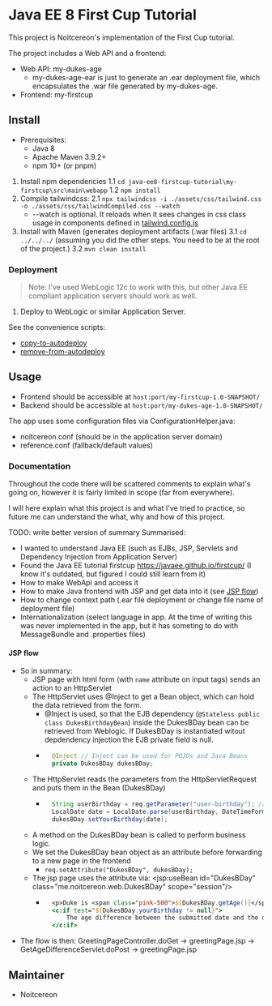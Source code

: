 # Java EE 8 First Cup Tutorial

This project is Noitcereon's implementation of the First Cup tutorial.

The project includes a Web API and a frontend:

* Web API: my-dukes-age
    - my-dukes-age-ear is just to generate an .ear deployment file, which encapsulates the .war file generated by my-dukes-age.
* Frontend: my-firstcup


## Install
- Prerequisites:
  * Java 8
  * Apache Maven 3.9.2+
  * npm 10+ (or pnpm)

1. Install npm dependencies 
   1.1 `cd java-ee8-firstcup-tutorial\my-firstcup\src\main\webapp`
   1.2 `npm install`
2. Compile tailwindcss: 
  2.1 `npx tailwindcss -i ./assets/css/tailwind.css -o ./assets/css/tailwindCompiled.css --watch`
      * --watch is optional. It reloads when it sees changes in css class usage in components defined in [tailwind.config.js](my-firstcup/src/main/webapp/tailwind.config.js)
3. Install with Maven (generates deployment artifacts (.war files)
  3.1 `cd ../../../` (assuming you did the other steps. You need to be at the root of the project.)
  3.2 `mvn clean install`

### Deployment

> Note: I've used WebLogic 12c to work with this, but other Java EE compliant application servers should work as well.

1. Deploy to WebLogic or similar Application Server.

See the convenience scripts:

- [copy-to-autodeploy](example-copy-to-autodeploy.sh)
- [remove-from-autodeploy](example-remove-from-autodeploy.sh)

## Usage
- Frontend should be accessible at `host:port/my-firstcup-1.0-SNAPSHOT/`
- Backend should be accessible at `host:port/my-dukes-age-1.0-SNAPSHOT/`

The app uses some configuration files via ConfigurationHelper.java:
- noitcereon.conf (should be in the application server domain)
- reference.conf (fallback/default values)

### Documentation
Throughout the code there will be scattered comments to explain what's going on, however it is fairly limited in scope (far from everywhere).

I will here explain what this project is and what I've tried to practice, so future me can understand the what, why and how of this project.

TODO: write better version of summary
Summarised:
- I wanted to understand Java EE (such as EJBs, JSP, Servlets and Dependency Injection from Application Server)
- Found the Java EE tutorial firstcup https://javaee.github.io/firstcup/ (I know it's outdated, but figured I could still learn from it)
- How to make WebApi and access it
- How to make Java frontend with JSP and get data into it (see [JSP flow](#jsp-flow))
- How to change context path (.ear file deployment or change file name of deployment file)
- Internationalization (select language in app. At the time of writing this was never implemented in the app, but it has someting to do with MessageBundle and .properties files)

#### JSP flow
- So in summary:
    * JSP page with html form (with `name` attribute on input tags) sends an action to an HttpServlet
    * The HttpServlet uses @Inject to get a Bean object, which can hold the data retrieved from the form.
        * @Inject is used, so that the EJB dependency (`@Stateless public class DukesBirthdayBean`) inside the DukesBDay bean can be retrieved from Weblogic. If DukesBDay is instantiated witout depdendency injection the EJB private field is null.
        * ```java
            @Inject // Inject can be used for POJOs and Java Beans
            private DukesBDay dukesBDay;
            ```
    * The HttpServlet reads the parameters from the HttpServletRequest and puts them in the Bean (DukesBDay)
        * ```java
            String userBirthday = req.getParameter("user-birthday"); // user-birthday is value from the name attribute in the html form
            LocalDate date = LocalDate.parse(userBirthday, DateTimeFormatter.ISO_LOCAL_DATE);
            dukesBDay.setYourBirthday(date);
            ```
    * A method on the DukesBDay bean is called to perform business logic.
    * We set the DukesBDay bean object as an attribute before forwarding to a new page in the frontend
        * `req.setAttribute("DukesBDay", dukesBDay);`
    * The jsp page uses the attribute via: <jsp:useBean id="DukesBDay" class="me.noitcereon.web.DukesBDay" scope="session"/>
        * ```jsp
            <p>Duke is <span class="pink-500">${DukesBDay.getAge()}</span> years old</p>
            <c:if test="${DukesBDay.yourBirthday != null}">
                The age difference between the submitted date and the duke is: ${DukesBDay.getAgeDiff()}
            </c:if>
            ```
- The flow is then: GreetingPageController.doGet -> greetingPage.jsp -> GetAgeDifferenceServlet.doPost -> greetingPage.jsp


## Maintainer

- Noitcereon